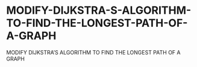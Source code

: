# MODIFY-DIJKSTRA-S-ALGORITHM-TO-FIND-THE-LONGEST-PATH-OF-A-GRAPH
MODIFY DIJKSTRA’S ALGORITHM TO FIND THE LONGEST PATH OF A GRAPH
